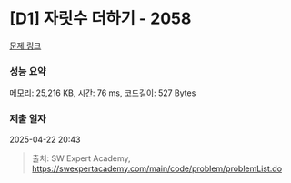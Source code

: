 # [D1] 자릿수 더하기 - 2058 

[문제 링크](https://swexpertacademy.com/main/code/problem/problemDetail.do?contestProbId=AV5QPRjqA10DFAUq) 

### 성능 요약

메모리: 25,216 KB, 시간: 76 ms, 코드길이: 527 Bytes

### 제출 일자

2025-04-22 20:43



> 출처: SW Expert Academy, https://swexpertacademy.com/main/code/problem/problemList.do